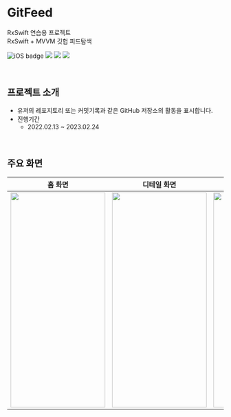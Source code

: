 # GitFeed
RxSwift 연습용 프로젝트  
RxSwift + MVVM 깃헙 피드탐색  


![iOS badge](https://img.shields.io/badge/iOS-14.0%2B-9cf) ![](https://img.shields.io/badge/RxSwift-6.5.0-ff69b4) ![](https://img.shields.io/badge/Swift-5.7-blue) ![](https://img.shields.io/badge/CocoaPods-1.11.2-orange)

<br>

## 프로젝트 소개
- 유저의 레포지토리 또는 커밋기록과 같은 GitHub 저장소의 활동을 표시합니다.
- 진행기간
    - 2022.02.13 ~ 2023.02.24

<br>

## 주요 화면

홈 화면|디테일 화면|커밋기록
:---:|:---:|:---:
<img src="https://i.imgur.com/kDRx83e.png" width="220" height="500">|<img src="https://i.imgur.com/jajGtxB.png" width="220" height="500">|<img src="https://i.imgur.com/1gFwZvZ.png" width="220" height="500">


